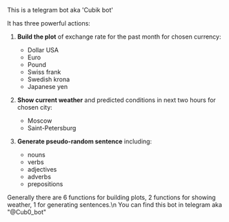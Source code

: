 This is a telegram bot aka 'Cubik bot'

It has three powerful actions:

1. **Build the plot** of exchange rate for the past month for chosen currency:
	* Dollar USA
	* Euro
	* Pound
	* Swiss frank
	* Swedish krona
	* Japanese yen
	
2. **Show current weather** and predicted conditions in next two hours for chosen city:
	* Moscow
	* Saint-Petersburg

3. **Generate pseudo-random sentence** including:
	* nouns
	* verbs
	* adjectives
	* adverbs
	* prepositions
	

Generally there are 6 functions for building plots, 2 functions for showing weather, 1 for generating sentences.\n
You can find this bot in telegram aka "@Cub0_bot"
